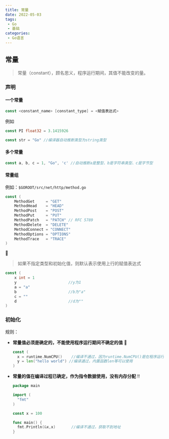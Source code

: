 ```yaml
---
title: 常量
date: 2022-05-03
tags:
 - Go
 - 基础
categories:
 - Go语言
---
```



## 常量

> 常量（constant），顾名思义，程序运行期间，其值不能改变的量。

### 声明

#### 一个常量

```go
const <constant_name> [constant_type] = <赋值表达式>
```

例如

```go
const PI float32 = 3.1415926

const str = "Go" //编译器自动推断类型为string类型
```

#### 多个常量

```go
const a, b, c = 1, "Go", 'c' //自动推断a是整型、b是字符串类型、c是字节型
```

#### 常量组

例如：`$GOROOT/src/net/http/method.go`

```go
const (
	MethodGet     = "GET"
	MethodHead    = "HEAD"
	MethodPost    = "POST"
	MethodPut     = "PUT"
	MethodPatch   = "PATCH" // RFC 5789
	MethodDelete  = "DELETE"
	MethodConnect = "CONNECT"
	MethodOptions = "OPTIONS"
	MethodTrace   = "TRACE"
)
```

:eyes:

> 如果不指定类型和初始化值，则默认表示使用上行的赋值表达式

```go
const (
	x int = 1
	y						//y为1
	a = "a"
	b						//b为"a"
	c = ""
	d						//d为""
)
```

### 初始化

规则：

- **常量值必须是确定的，不能使用程序运行期间不确定的值** :eyes:

  ```go
  const (
    x = runtime.NumCPU()	//编译不通过，因为runtime.NumCPU()是在程序运行期间获取到的机器CPU个数
    y = len("hello world") //编译通过，内置函数len等可以使用
  )
  ```

- **常量的值在编译过程已确定，作为指令数据使用，没有内存分配** :bangbang:

  ```go
  package main
  
  import (
  	"fmt"
  )
  
  const x = 100
  
  func main() {
  	fmt.Println(&x,x)		//编译不通过，获取不到地址
  }
  ```
  